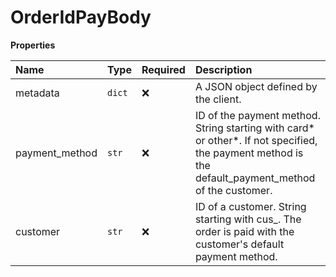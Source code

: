 # OrderIdPayBody

**Properties**

| Name           | Type   | Required | Description                                                                                                                                         |
| :------------- | :----- | :------- | :-------------------------------------------------------------------------------------------------------------------------------------------------- |
| metadata       | `dict` | ❌       | A JSON object defined by the client.                                                                                                                |
| payment_method | `str`  | ❌       | ID of the payment method. String starting with card* or other*. If not specified, the payment method is the default_payment_method of the customer. |
| customer       | `str`  | ❌       | ID of a customer. String starting with cus\_. The order is paid with the customer's default payment method.                                         |
